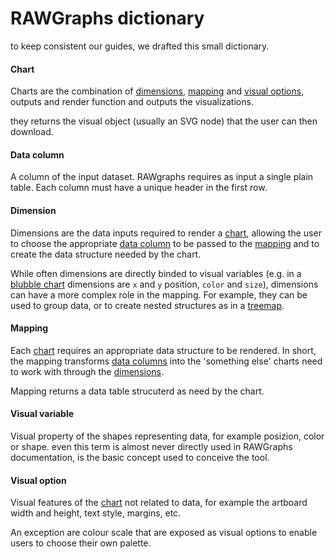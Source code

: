# RAWGraphs dictionary

to keep consistent our guides, we drafted this small dictionary.

#### Chart

Charts are the combination of [dimensions](#dimension), [mapping](mapping) and [visual options](visual-option), outputs and render function and outputs the visualizations.

they returns the visual object (usually an SVG node) that the user can then download.

#### Data column

A column of the input dataset. RAWgraphs requires as input a single plain table. Each column must have a unique header in the first row.

#### Dimension

Dimensions are the data inputs required to render a [chart](#chart), allowing the user to choose the appropriate [data column](data-column) to be passed to the [mapping](#mapping) and to create the data structure needed by the chart.

While often dimensions are directly binded to visual variables (e.g. in a [blubble chart]() dimensions are `x` and `y` position, `color` and `size`), dimensions can have a more complex role in the mapping. For example, they can be used to group data, or to create nested structures as in a [treemap]().

#### Mapping

Each [chart](#chart) requires an appropriate data structure to be rendered.  In short, the mapping transforms [data columns](data-column) into the 'something else' charts need to work with through the [dimensions](#dimension).

Mapping returns a data table strucuterd as need by the chart.

#### Visual variable

Visual property of the shapes representing data, for example posizion, color or shape. even this term is almost never directly used in RAWGraphs documentation, is the basic concept used to conceive the tool.

#### Visual option

Visual features of the [chart](#chart) not related to data, for example the artboard width and height, text style, margins, etc.

An exception are colour scale that are exposed as visual options to enable users to choose their own palette.

